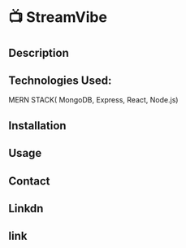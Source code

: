 # 📺 StreamVibe

## Description

## Technologies Used:

MERN STACK( MongoDB, Express, React, Node.js)

## Installation

## Usage

## Contact

## Linkdn

## link
